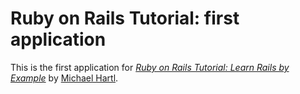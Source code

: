 # Ruby on Rails Tutorial: first application
This is the first application for
[*Ruby on Rails Tutorial: Learn Rails by
Example*](http://railstutorial.org/)
by [Michael Hartl](http://michaelhartl.com/).

